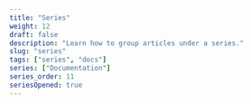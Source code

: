 ```yaml
---
title: "Series"
weight: 12
draft: false
description: "Learn how to group articles under a series."
slug: "series"
tags: ["series", "docs"]
series: ["Documentation"]
series_order: 11
seriesOpened: true
---
```

